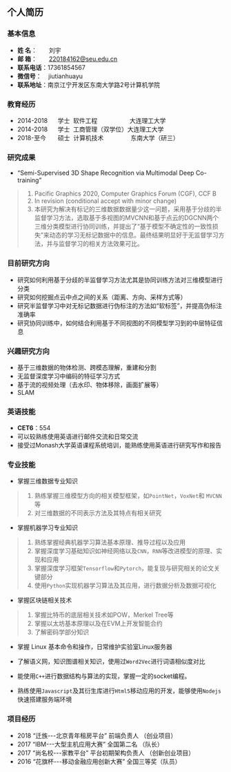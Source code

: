 ## 个人简历
### 基本信息
- **姓  名**：&nbsp;&nbsp;&nbsp;&nbsp;&nbsp;&nbsp;&nbsp;刘宇
- **邮  箱**：&nbsp;&nbsp;&nbsp;&nbsp;&nbsp;&nbsp;&nbsp;220184162@seu.edu.cn
- **联系电话**：17361854567
- **微信号**：&nbsp;&nbsp;&nbsp;&nbsp;jiutianhuayu
- **联系地址**：南京江宁开发区东南大学路2号计算机学院

### 教育经历
- 2014-2018  &nbsp;&nbsp;&nbsp;&nbsp;&nbsp;学士&nbsp;&nbsp;软件工程&nbsp;&nbsp;&nbsp;&nbsp;&nbsp;&nbsp;&nbsp;&nbsp;&nbsp;&nbsp;&nbsp;&nbsp;&nbsp;&nbsp;&nbsp;&nbsp;&nbsp;&nbsp;&nbsp;大连理工大学
- 2014-2018  &nbsp;&nbsp;&nbsp;&nbsp;&nbsp;学士&nbsp;&nbsp;工商管理（双学位）大连理工大学
- 2018-至今   &nbsp;&nbsp;&nbsp;&nbsp;&nbsp;&nbsp;硕士&nbsp;&nbsp;计算机技术&nbsp;&nbsp;&nbsp;&nbsp;&nbsp;&nbsp;&nbsp;&nbsp;&nbsp;&nbsp;&nbsp;&nbsp;&nbsp;&nbsp;&nbsp;&nbsp;东南大学（研三）

### 研究成果
- “Semi-Supervised 3D Shape Recognition via Multimodal Deep Co-training”
> 1. Pacific Graphics 2020, Computer Graphics Forum (CGF), CCF B
> 2. In revision (conditional accept with minor change)
> 3. 本研究为解决有标记的三维数据数据量少这一问题，采用基于分歧的半监督学习方法，选取基于多视图的MVCNN和基于点云的DGCNN两个三维分类模型进行协同训练，并提出了“基于模型不确定性的一致性损失”来动态的学习无标记数据中的信息。最终结果明显好于无监督学习方法，并与监督学习的相关方法效果可比。

### 目前研究方向
- 研究如何利用基于分歧的半监督学习方法尤其是协同训练方法对三维模型进行分类
- 研究如何挖掘点云中点之间的关系（距离、方向、采样方式等）
- 研究半监督学习中对无标记数据进行伪标注的方法如“软标签”，并提高伪标注准确率
- 研究协同训练中，如何结合利用基于不同视图的不同模型学习到的中层特征信息

### 兴趣研究方向
- 基于三维数据的物体检测、跨模态理解，重建和分割
- 无监督深度学习中编码的特征学习方式
- 基于流的视频处理（去水印、物体移除，画面扩展等）
- SLAM
### 英语技能
- **CET6**：554
- 可以较熟练使用英语进行邮件交流和日常交流
- 接受过Monash大学英语课程系统培训，能熟练使用英语进行研究写作和报告

### 专业技能
- 掌握三维数据专业知识
> 1. 熟练掌握三维模型方向的相关模型框架，如`PointNet`，`VoxNet`和 `MVCNN` 等
> 2. 对三维数据的不同表示方法及其特点有相关研究

- 掌握机器学习专业知识
> 1. 熟练掌握经典机器学习算法基本原理、推导过程以及应用
> 2. 掌握深度学习基础知识如神经网络以及`CNN`，`RNN`等改进模型的原理、实现和应用
> 3. 掌握深度学习框架`Tensorflow`和`Pytorch`，能复现与研究相关的论文关键部分
> 4. 使用`Python`实现机器学习算法及其应用，进行数据分析及数据可视化

- 掌握区块链相关技术
> 1. 掌握比特币的底层相关技术如POW，Merkel Tree等
> 2. 掌握以太坊基本原理以及在EVM上开发智能合约
> 3. 了解密码学部分知识

- 掌握 Linux 基本命令和操作，日常维护实验室Linux服务器

- 了解语义网，知识图谱相关知识，使用过`Word2Vec`进行词语相似度对比
- 能使用`C++`进行数据结构与算法的实现，掌握一定的socket编程。
- 熟练使用`Javascript`及其衍生库进行`Html5`移动应用的开发，能够使用`Nodejs`快速搭建服务端环境

### 项目经历
- 2018 “迁族---北京青年租房平台” 前端负责人 （创业项目）
- 2017 “IBM---大型主机应用大赛” 全国第二名 （队长）
- 2017 “尚名校---家教平台” 平台初期架构负责人 （创新创业项目）
- 2016 “花旗杯---移动金融应用创新大赛” 全国三等奖（队员）


